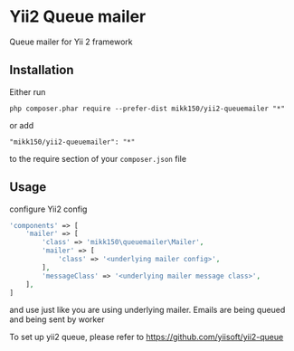Yii2 Queue mailer
=================
Queue mailer for Yii 2 framework

Installation
------------
Either run
```
php composer.phar require --prefer-dist mikk150/yii2-queuemailer "*"
```
or add
```
"mikk150/yii2-queuemailer": "*"
```
to the require section of your `composer.json` file

Usage
-----
configure Yii2 config
```php
'components' => [
    'mailer' => [
        'class' => 'mikk150\queuemailer\Mailer',
        'mailer' => [
            'class' => '<underlying mailer config>',
        ],
        'messageClass' => '<underlying mailer message class>',
    ],
]
```
and use just like you are using underlying mailer.
Emails are being queued and being sent by worker

To set up yii2 queue, please refer to <https://github.com/yiisoft/yii2-queue>